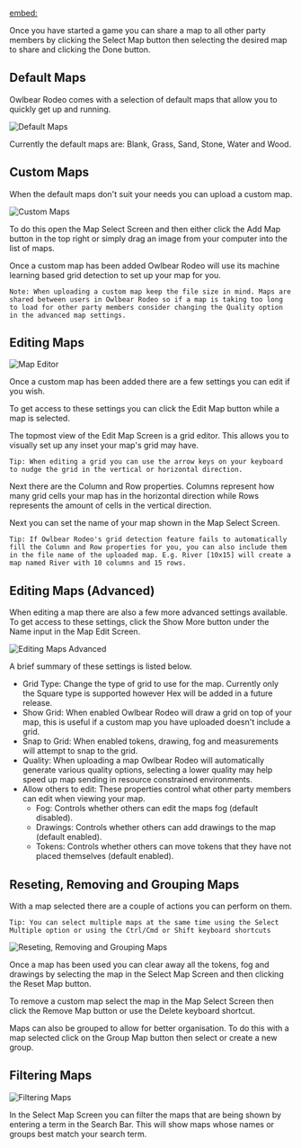 [embed:](https://www.youtube.com/embed/ztLDznOpmsg)

Once you have started a game you can share a map to all other party members by clicking the Select Map button then selecting the desired map to share and clicking the Done button.

## Default Maps

Owlbear Rodeo comes with a selection of default maps that allow you to quickly get up and running.

![Default Maps](defaultMaps)

Currently the default maps are: Blank, Grass, Sand, Stone, Water and Wood.

## Custom Maps

When the default maps don't suit your needs you can upload a custom map.

![Custom Maps](customMaps)

To do this open the Map Select Screen and then either click the Add Map button in the top right or simply drag an image from your computer into the list of maps.

Once a custom map has been added Owlbear Rodeo will use its machine learning based grid detection to set up your map for you.

`Note: When uploading a custom map keep the file size in mind. Maps are shared between users in Owlbear Rodeo so if a map is taking too long to load for other party members consider changing the Quality option in the advanced map settings.`

## Editing Maps

![Map Editor](mapEditor)

Once a custom map has been added there are a few settings you can edit if you wish.

To get access to these settings you can click the Edit Map button while a map is selected.

The topmost view of the Edit Map Screen is a grid editor. This allows you to visually set up any inset your map's grid may have.

`Tip: When editing a grid you can use the arrow keys on your keyboard to nudge the grid in the vertical or horizontal direction.`

Next there are the Column and Row properties. Columns represent how many grid cells your map has in the horizontal direction while Rows represents the amount of cells in the vertical direction.

Next you can set the name of your map shown in the Map Select Screen.

`Tip: If Owlbear Rodeo's grid detection feature fails to automatically fill the Column and Row properties for you, you can also include them in the file name of the uploaded map. E.g. River [10x15] will create a map named River with 10 columns and 15 rows.`

## Editing Maps (Advanced)

When editing a map there are also a few more advanced settings available.
To get access to these settings, click the Show More button under the Name input in the Map Edit Screen.

![Editing Maps Advanced](editingMapsAdvanced)

A brief summary of these settings is listed below.

- Grid Type: Change the type of grid to use for the map. Currently only the Square type is supported however Hex will be added in a future release.
- Show Grid: When enabled Owlbear Rodeo will draw a grid on top of your map, this is useful if a custom map you have uploaded doesn't include a grid.
- Snap to Grid: When enabled tokens, drawing, fog and measurements will attempt to snap to the grid.
- Quality: When uploading a map Owlbear Rodeo will automatically generate various quality options, selecting a lower quality may help speed up map sending in resource constrained environments.
- Allow others to edit: These properties control what other party members can edit when viewing your map.
  - Fog: Controls whether others can edit the maps fog (default disabled).
  - Drawings: Controls whether others can add drawings to the map (default enabled).
  - Tokens: Controls whether others can move tokens that they have not placed themselves (default enabled).

## Reseting, Removing and Grouping Maps

With a map selected there are a couple of actions you can perform on them.

`Tip: You can select multiple maps at the same time using the Select Multiple option or using the Ctrl/Cmd or Shift keyboard shortcuts`

![Reseting, Removing and Grouping Maps](resetAndRemovingMaps)

Once a map has been used you can clear away all the tokens, fog and drawings by selecting the map in the Select Map Screen and then clicking the Reset Map button.

To remove a custom map select the map in the Map Select Screen then click the Remove Map button or use the Delete keyboard shortcut.

Maps can also be grouped to allow for better organisation. To do this with a map selected click on the Group Map button then select or create a new group.

## Filtering Maps

![Filtering Maps](filteringMaps)

In the Select Map Screen you can filter the maps that are being shown by entering a term in the Search Bar. This will show maps whose names or groups best match your search term.
